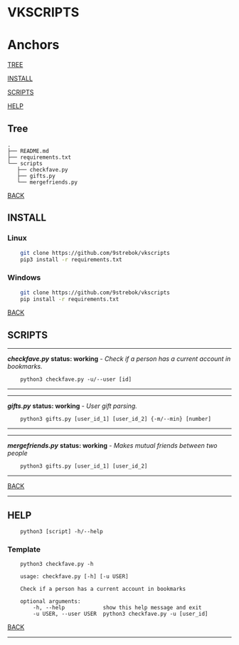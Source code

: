 # VKSCRIPTS

# Anchors
[TREE](#Tree)

[INSTALL](#INSTALL)

[SCRIPTS](#Scripts)

[HELP](#Help)

## Tree
~~~
.
├── README.md
├── requirements.txt
└── scripts
   ├── checkfave.py
   ├── gifts.py
   └── mergefriends.py
~~~
[BACK](#Anchors)

## INSTALL

### Linux
~~~bash
    git clone https://github.com/9strebok/vkscripts
    pip3 install -r requirements.txt
~~~

### Windows
~~~bash
    git clone https://github.com/9strebok/vkscripts
    pip install -r requirements.txt
~~~

[BACK](#Anchors)

## SCRIPTS

---
***checkfave.py*** **status: working** - *Check if a person has a current account in bookmarks.*
~~~
    python3 checkfave.py -u/--user [id]
~~~
---


---
***gifts.py*** **status: working** - *User gift parsing.*
~~~
    python3 gifts.py [user_id_1] [user_id_2] {-m/--min} [number]
~~~
---

---
***mergefriends.py*** **status: working** - *Makes mutual friends between two people*
~~~
    python3 gifts.py [user_id_1] [user_id_2]
~~~
---

[BACK](#Anchors)

---

## HELP

~~~
    python3 [script] -h/--help
~~~

### Template

~~~
    python3 checkfave.py -h
~~~

~~~
    usage: checkfave.py [-h] [-u USER]

    Check if a person has a current account in bookmarks

    optional arguments:
        -h, --help            show this help message and exit
        -u USER, --user USER  python3 checkfave.py -u [user_id]
~~~

[BACK](#Anchors)

---
